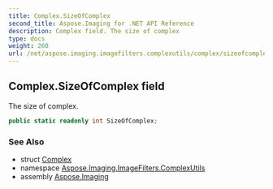 ```yaml
---
title: Complex.SizeOfComplex
second_title: Aspose.Imaging for .NET API Reference
description: Complex field. The size of complex
type: docs
weight: 260
url: /net/aspose.imaging.imagefilters.complexutils/complex/sizeofcomplex/
---
```

## Complex.SizeOfComplex field

The size of complex.

```csharp
public static readonly int SizeOfComplex;
```

### See Also

* struct [Complex](../)
* namespace [Aspose.Imaging.ImageFilters.ComplexUtils](../../complex/)
* assembly [Aspose.Imaging](../../../)


